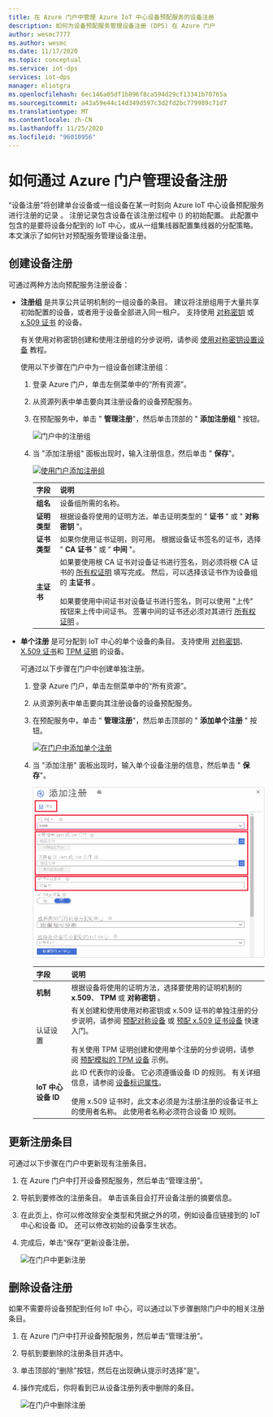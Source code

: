 ```yaml
---
title: 在 Azure 门户中管理 Azure IoT 中心设备预配服务的设备注册
description: 如何为设备预配服务管理设备注册 (DPS) 在 Azure 门户
author: wesmc7777
ms.author: wesmc
ms.date: 11/17/2020
ms.topic: conceptual
ms.service: iot-dps
services: iot-dps
manager: eliotgra
ms.openlocfilehash: 6ec146a05df1b896f8ca594d29cf13341b70765a
ms.sourcegitcommit: a43a59e44c14d349d597c3d2fd2bc779989c71d7
ms.translationtype: MT
ms.contentlocale: zh-CN
ms.lasthandoff: 11/25/2020
ms.locfileid: "96010956"
---
```

# <a name="how-to-manage-device-enrollments-with-azure-portal"></a>如何通过 Azure 门户管理设备注册

“设备注册”将创建单台设备或一组设备在某一时刻向 Azure IoT 中心设备预配服务进行注册的记录  。 注册记录包含设备在该注册过程中 () 的初始配置。 此配置中包含的是要将设备分配到的 IoT 中心，或从一组集线器配置集线器的分配策略。 本文演示了如何针对预配服务管理设备注册。


## <a name="create-a-device-enrollment"></a>创建设备注册

可通过两种方法向预配服务注册设备：

* **注册组** 是共享公共证明机制的一组设备的条目。 建议将注册组用于大量共享初始配置的设备，或者用于设备全部进入同一租户。 支持使用 [对称密钥](concepts-symmetric-key-attestation.md) 或 [x.509 证书](concepts-x509-attestation.md) 的设备。 

    有关使用对称密钥创建和使用注册组的分步说明，请参阅 [使用对称密钥设置设备](how-to-legacy-device-symm-key.md) 教程。

    使用以下步骤在门户中为一组设备创建注册组：

    1. 登录 Azure 门户，单击左侧菜单中的“所有资源”。  
    1. 从资源列表中单击要向其注册设备的设备预配服务。  
    1. 在预配服务中，单击 " **管理注册**"，然后单击顶部的 " **添加注册组** " 按钮。  
     
        ![门户中的注册组](./media/how-to-manage-enrollments/add-group-enrollment.png)
        
    1. 当 "添加注册组" 面板出现时，输入注册信息，然后单击 " **保存**"。  
     
        [![使用门户添加注册组](./media/how-to-manage-enrollments/group-enrollment.png)](./media/how-to-manage-enrollments/group-enrollment.png#lightbox)
        
        | 字段 | 说明 |
        | :--- | :--- |
        | **组名** | 设备组所需的名称。 |
        | **证明类型** | 根据设备将使用的证明方法，单击证明类型的 " **证书** " 或 " **对称密钥** "。 |
        | **证书类型** | 如果你使用证书证明，则可用。 根据设备证书签名的证书，选择 " **CA 证书** " 或 " **中间** "。 |
        | **主证书** | 如果要使用根 CA 证书对设备证书进行签名，则必须将根 CA 证书的 [所有权证明](how-to-verify-certificates.md) 填写完成。 然后，可以选择该证书作为设备组的 **主证书** 。<br><br>如果要使用中间证书对设备证书进行签名，则可以使用 "上传" 按钮来上传中间证书。 签署中间的证书还必须对其进行 [所有权证明](how-to-verify-certificates.md) 。 |

        
    

* **单个注册** 是可分配到 IoT 中心的单个设备的条目。 支持使用 [对称密钥](concepts-symmetric-key-attestation.md)、 [X.509 证书](concepts-x509-attestation.md)和 [TPM 证明](concepts-tpm-attestation.md) 的设备。 

    可通过以下步骤在门户中创建单独注册。

    1. 登录 Azure 门户，单击左侧菜单中的“所有资源”。
    1. 从资源列表中单击要向其注册设备的设备预配服务。
    1. 在预配服务中，单击 " **管理注册**"，然后单击顶部的 " **添加单个注册** " 按钮。   

       [![在门户中添加单个注册](./media/how-to-manage-enrollments/add-individual-enrollment.png)](./media/how-to-manage-enrollments/add-individual-enrollment.png#lightbox)

    1. 当 "添加注册" 面板出现时，输入单个设备注册的信息，然后单击 " **保存**"。 
     
        [![门户中的单独注册](./media/how-to-manage-enrollments/individual-enrollment.png)](./media/how-to-manage-enrollments/individual-enrollment.png#lightbox)
    
        | 字段 | 说明 |
        | :--- | :--- |
        | **机制** | 根据设备将使用的证明方法，选择要使用的证明机制的 **x.509**、 **TPM** 或 **对称密钥** 。 |
        | 认证设置 | 有关创建和使用使用对称密钥或 x.509 证书的单独注册的分步说明，请参阅 [预配对称设备](quick-create-simulated-device-symmetric-key-java.md#create-a-device-enrollment) 或 [预配 x.509 证书设备](quick-create-simulated-device-x509-java.md#create-a-self-signed-x509-device-certificate-and-individual-enrollment-entry) 快速入门。<br><br>有关使用 TPM 证明创建和使用单个注册的分步说明，请参阅 [预配模拟的 TPM 设备](quick-create-simulated-device-tpm-java.md#create-a-device-enrollment-entry) 示例。|
        | **IoT 中心设备 ID** |  此 ID 代表你的设备。 它必须遵循设备 ID 的规则。 有关详细信息，请参阅 [设备标识属性](../iot-hub/iot-hub-devguide-identity-registry.md#device-identity-properties)。<br><br>使用 x.509 证书时，此文本必须是为注册注册的设备证书上的使用者名称。 此使用者名称必须符合设备 ID 规则。|
            


## <a name="update-an-enrollment-entry"></a>更新注册条目
可通过以下步骤在门户中更新现有注册条目。

1. 在 Azure 门户中打开设备预配服务，然后单击“管理注册”。 
1. 导航到要修改的注册条目。 单击该条目会打开设备注册的摘要信息。 
1. 在此页上，你可以修改除安全类型和凭据之外的项，例如设备应链接到的 IoT 中心和设备 ID。 还可以修改初始的设备孪生状态。 
1. 完成后，单击“保存”更新设备注册。 

    ![在门户中更新注册](./media/how-to-manage-enrollments/update-enrollment.png)

## <a name="remove-a-device-enrollment"></a>删除设备注册
如果不需要将设备预配到任何 IoT 中心，可以通过以下步骤删除门户中的相关注册条目。

1. 在 Azure 门户中打开设备预配服务，然后单击“管理注册”。 
1. 导航到要删除的注册条目并选中。 
1. 单击顶部的“删除”按钮，然后在出现确认提示时选择“是”。 
1. 操作完成后，你将看到已从设备注册列表中删除的条目。 
 
    ![在门户中删除注册](./media/how-to-manage-enrollments/remove-enrollment.png)